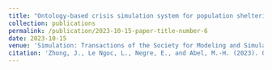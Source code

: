 ```yaml
---
title: "Ontology-based crisis simulation system for population sheltering management"
collection: publications
permalink: /publication/2023-10-15-paper-title-number-6
date: 2023-10-15
venue: 'Simulation: Transactions of the Society for Modeling and Simulation International'
citation: 'Zhong, J., Le Ngoc, L., Negre, E., and Abel, M.-H. (2023). Ontology-based crisis simulation system for population sheltering management. SIMULATION'
---
```


